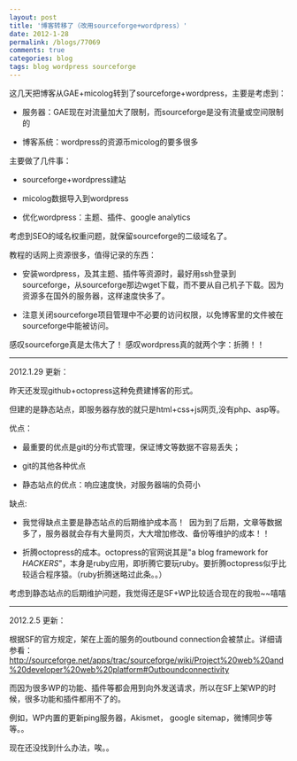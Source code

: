```yaml
---
layout: post
title: '博客转移了（改用sourceforge+wordpress）'
date: 2012-1-28
permalink: /blogs/77069
comments: true
categories: blog
tags: blog wordpress sourceforge
---
```


这几天把博客从GAE+micolog转到了sourceforge+wordpress，主要是考虑到：

- 服务器：GAE现在对流量加大了限制，而sourceforge是没有流量或空间限制的

- 博客系统：wordpress的资源币micolog的要多很多

主要做了几件事：

- sourceforge+wordpress建站

- micolog数据导入到wordpress

- 优化wordpress：主题、插件、google analytics

<!--more-->

考虑到SEO的域名权重问题，就保留sourceforge的二级域名了。

教程的话网上资源很多，值得记录的东西：

- 安装wordpress，及其主题、插件等资源时，最好用ssh登录到sourceforge，从sourceforge那边wget下载，而不要从自己机子下载。因为资源多在国外的服务器，这样速度快多了。

- 注意关闭sourceforge项目管理中不必要的访问权限，以免博客里的文件被在sourceforge中能被访问。

感叹sourceforge真是太伟大了！ 感叹wordpress真的就两个字：折腾！！

--- 

2012.1.29 更新：

昨天还发现github+octopress这种免费建博客的形式。

但建的是静态站点，即服务器存放的就只是html+css+js网页,没有php、asp等。

优点：

- 最重要的优点是git的分布式管理，保证博文等数据不容易丢失；

- git的其他各种优点

- 静态站点的优点：响应速度快，对服务器端的负荷小

缺点:

- 我觉得缺点主要是静态站点的后期维护成本高！  因为到了后期，文章等数据多了，服务器就会存有大量网页，大大增加修改、备份等维护的成本！！

- 折腾octopress的成本。octopress的官网说其是"a blog framework for *HACKERS*"，本身是ruby应用，即折腾它要玩ruby。要折腾octopress似乎比较适合程序猿。（ruby折腾迷略过此条。。）


考虑到静态站点的后期维护问题，我觉得还是SF+WP比较适合现在的我啦~~嘻嘻

---

2012.2.5 更新：

根据SF的官方规定，架在上面的服务的outbound connection会被禁止。详细请参看： <http://sourceforge.net/apps/trac/sourceforge/wiki/Project%20web%20and%20developer%20web%20platform#Outboundconnectivity>

而因为很多WP的功能、插件等都会用到向外发送请求，所以在SF上架WP的时候，很多功能和插件都用不了的。

例如，WP内置的更新ping服务器，Akismet， google sitemap，微博同步等等。。

现在还没找到什么办法，唉。。
